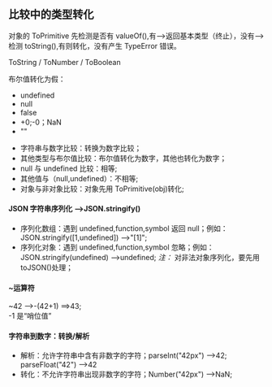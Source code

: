 ## 比较中的类型转化

对象的 ToPrimitive 先检测是否有 valueOf(),有-->返回基本类型（终止），没有-->检测 toString(),有则转化，没有产生 TypeError 错误。

ToString / ToNumber / ToBoolean

布尔值转化为假：

- undefined
- null
- false
- +0;-0；NaN
- ""

* 字符串与数字比较：转换为数字比较；
* 其他类型与布尔值比较：布尔值转化为数字，其他也转化为数字；
* null 与 undefined 比较：相等;
* 其他值与（null,undefined）：不相等;
* 对象与非对象比较：对象先用 ToPrimitive(obj)转化;

#### JSON 字符串序列化 -->JSON.stringify()

- 序列化数组：遇到 undefined,function,symbol 返回 null；例如：JSON.stringify([1,undefined]) -->"[1]";
- 序列化对象：遇到 undefined,function,symbol 忽略；例如：JSON.stringify(undefined) -->undefined;
  _注：_ 对非法对象序列化，要先用 toJSON()处理；

#### ~运算符

~42 -->-(42+1) ==>43;  
-1 是“哨位值”

#### 字符串到数字：转换/解析

- 解析：允许字符串中含有非数字的字符；parseInt("42px") -->42; parseFloat("42") -->42
- 转化：不允许字符串出现非数字的字符；Number("42px") -->NaN;
